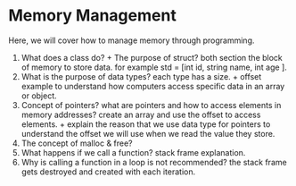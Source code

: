 # Memory Management
Here, we will cover how to manage memory through programming. 


1. What does a class do? + The purpose of struct? both section the block of memory to store data. for example std = [int id, string name, int age ].
2. What is the purpose of data types? each type has a size. + offset example to understand how computers access specific data in an array or object. 
3. Concept of pointers? what are pointers and how to access elements in memory addresses? create an array and use the offset to access elements. + explain the reason that we use data type for pointers to understand the offset we will use when we read the value they store.
4. The concept of malloc & free?
5. What happens if we call a function? stack frame explanation.
6. Why is calling a function in a loop is not recommended? the stack frame gets destroyed and created with each iteration.
